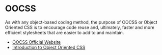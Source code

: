 # OOCSS

As with any object-based coding method, the purpose of OOCSS or Object Oriented CSS is to encourage code reuse and, ultimately, faster and more efficient stylesheets that are easier to add to and maintain.

- [OOCSS Official Website](http://oocss.org/)
- [Introduction to Object Oriented CSS](https://www.smashingmagazine.com/2011/12/an-introduction-to-object-oriented-css-oocss/)
